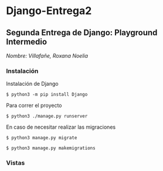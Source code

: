 # Django-Entrega2


## Segunda Entrega de Django: Playground Intermedio

*Nombre: Villafañe, Roxana Noelia*

### Instalación

Instalación de Django

`$ python3 -m pip install Django`

Para correr el proyecto 

`$ python3 ./manage.py runserver`

En caso de necesitar realizar las migraciones

`$ python3 manage.py migrate`

`$ python3 manage.py makemigrations`


### Vistas



